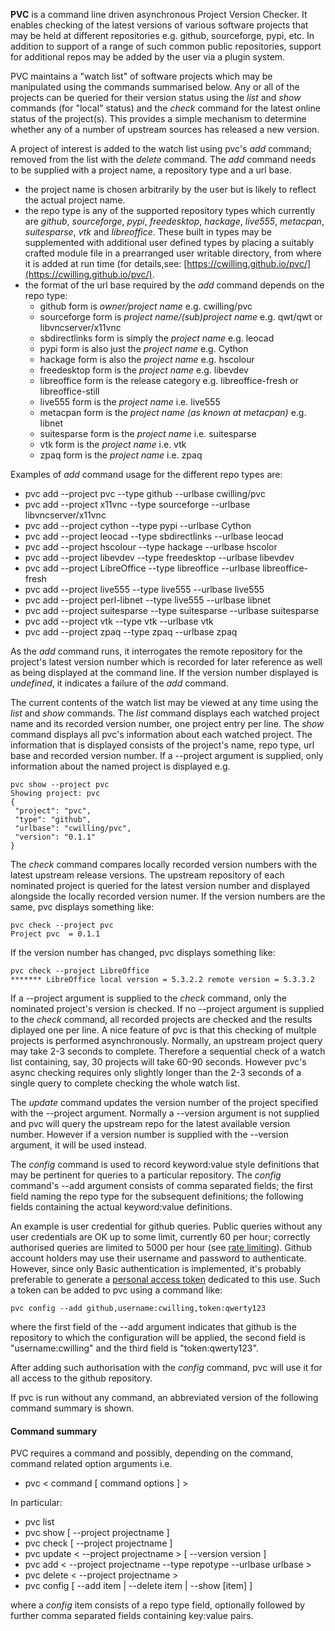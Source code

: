 **PVC** is a command line driven asynchronous Project Version Checker. It enables checking of the latest versions of various software projects that may be held at different repositories e.g. github, sourceforge, pypi, etc. In addition to support of a range of such common public repositories, support for additional repos may be added by the user via a plugin system.

PVC maintains a "watch list" of software projects which may be manipulated using the commands summarised below. Any or all of the projects can be queried for their version status using the *list* and *show* commands (for "local" status) and the *check* command for the latest online status of the project(s). This provides a simple mechanism to determine whether any of a number of upstream sources has released a new version.

A project of interest is added to the watch list using pvc's *add* command; removed from the list with the *delete* command. The *add* command needs to be supplied with a project name, a repository type and a url base.
  - the project name is chosen arbitrarily by the user but is likely to reflect the actual project name.
  - the repo type is any of the supported repository types which currently are *github*, *sourceforge*, *pypi*, *freedesktop*, *hackage*, *live555*, *metacpan*, *suitesparse*, *vtk* and *libreoffice*. These built in types may be supplemented with additional user defined types by placing a suitably crafted module file in a prearranged user writable directory, from where it is added at run time (for details,see: [https://cwilling.github.io/pvc/](https://cwilling.github.io/pvc/).
  - the format of the url base required by the *add* command depends on the repo type:
    - github form is *owner/project name* e.g. cwilling/pvc
    - sourceforge form is *project name/(sub)project name* e.g. qwt/qwt or libvncserver/x11vnc
    - sbdirectlinks form is simply the *project name* e.g. leocad
    - pypi form is also just the *project name* e.g. Cython
    - hackage form is also the *project name* e.g. hscolour
    - freedesktop form is the *project name* e.g. libevdev
    - libreoffice form is the release category e.g. libreoffice-fresh or libreoffice-still
    - live555 form is the *project name* i.e. live555
    - metacpan form is the *project name (as known at metacpan)* e.g. libnet
    - suitesparse form is the *project name* i.e. suitesparse
    - vtk form is the *project name* i.e. vtk
    - zpaq form is the *project name* i.e. zpaq

Examples of *add* command usage for the different repo types are:
  - pvc add --project pvc --type github --urlbase cwilling/pvc
  - pvc add --project x11vnc --type sourceforge --urlbase libvncserver/x11vnc
  - pvc add --project cython --type pypi --urlbase Cython
  - pvc add --project leocad --type sbdirectlinks --urlbase leocad
  - pvc add --project hscolour --type hackage --urlbase hscolor
  - pvc add --project libevdev --type freedesktop --urlbase libevdev
  - pvc add --project LibreOffice --type libreoffice --urlbase libreoffice-fresh
  - pvc add --project live555 --type live555 --urlbase live555
  - pvc add --project perl-libnet --type live555 --urlbase libnet
  - pvc add --project suitesparse --type suitesparse --urlbase suitesparse
  - pvc add --project vtk --type vtk --urlbase vtk
  - pvc add --project zpaq --type zpaq --urlbase zpaq

As the *add* command runs, it interrogates the remote repository for the project's latest version number which is recorded for later reference as well as being displayed at the command line. If the version number displayed is *undefined*, it indicates a failure of the *add* command.

The current contents of the watch list may be viewed at any time using the *list* and *show* commands. The *list* command displays each watched project name and its recorded version number, one project entry per line. The *show* command displays all pvc's information about each watched project. The information that is displayed consists of the project's name, repo type, url base and recorded version number. If a --project argument is supplied, only information about the named project is displayed e.g.

    pvc show --project pvc
    Showing project: pvc
    {
     "project": "pvc",
     "type": "github",
     "urlbase": "cwilling/pvc",
     "version": "0.1.1"
    }
    
The *check* command compares locally recorded version numbers with the latest upstream release versions. The upstream repository of each nominated project is queried for the latest version number and displayed alongside the locally recorded version numer. If the version numbers are the same, pvc displays something like:

    pvc check --project pvc
    Project pvc  = 0.1.1

If the version number has changed, pvc displays something like:

    pvc check --project LibreOffice
    ******* LibreOffice local version = 5.3.2.2 remote version = 5.3.3.2

If a --project argument is supplied to the *check* command, only the nominated project's version is checked. If no --project argument is supplied to the *check* command, all recorded projects are checked and the results diplayed one per line. A nice feature of pvc is that this checking of multple projects is performed asynchronously. Normally, an upstream project query may take 2-3 seconds to complete. Therefore a sequential check of a watch list containing, say, 30 projects will take 60-90 seconds. However pvc's async checking requires only slightly longer than the 2-3 seconds of a single query to complete checking the whole watch list.

The *update* command updates the version number of the project specified with the --project argument. Normally a --version argument is not supplied and pvc will query the upstream repo for the latest available version number. However if a version number is supplied with the --version argument, it will be used instead.

The *config* command is used to record keyword:value style definitions that may be pertinent for queries to a particular repository. The *config* command's --add argument consists of comma separated fields; the first field naming the repo type for the subsequent definitions; the following fields containing the actual keyword:value definitions.

An example is user credential for github queries. Public queries without any user credentials are OK up to some limit, currently 60 per hour; correctly authorised queries are limited to 5000 per hour (see [rate limiting](https://developer.github.com/v3/#rate-limiting)). Github account holders may use their username and password to authenticate. However, since only Basic authentication is implemented, it's probably preferable to generate a [personal access token](https://github.com/blog/1509-personal-api-tokens) dedicated to this use. Such a token can be added to pvc using a command like:

    pvc config --add github,username:cwilling,token:qwerty123

where the first field of the --add argument indicates that github is the repository to which the configuration will be applied, the second field is "username:cwilling" and the third field is "token:qwerty123".

After adding such authorisation with the *config* command, pvc will use it for all access to the github repository.

If pvc is run without any command, an abbreviated version of the following command summary is shown.

#### Command summary
PVC requires a command and possibly, depending on the command, command related option arguments i.e.
- pvc < command [ command options ] >

In particular:
- pvc list
- pvc show   [ --project projectname ]
- pvc check  [ --project projectname ]
- pvc update < --project projectname > [ --version version ]
- pvc add    < --project projectname --type repotype --urlbase urlbase >
- pvc delete < --project projectname >
- pvc config [ --add item | --delete item | --show [item] ]

where a *config* item consists of a repo type field, optionally followed by further comma separated fields containing key:value pairs.
